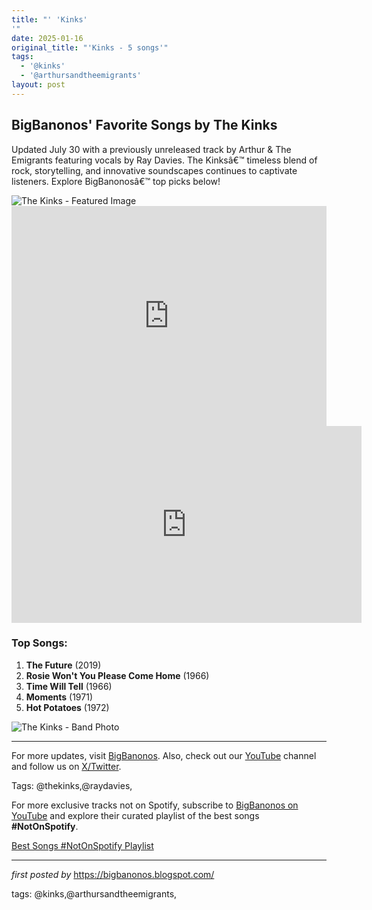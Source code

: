 ```yaml
---
title: "' 'Kinks'
'"
date: 2025-01-16
original_title: "'Kinks - 5 songs'"
tags:
  - '@kinks'
  - '@arthursandtheemigrants'
layout: post
---
```

<h2 >BigBanonos' Favorite Songs by The Kinks</h2> <!-- Introductory Text -->
<p >Updated July 30 with a previously unreleased track by Arthur & The Emigrants featuring vocals by Ray Davies. The Kinksâ€™ timeless blend of rock, storytelling, and innovative soundscapes continues to captivate listeners. Explore BigBanonosâ€™ top picks below!</p> <!-- Featured Image -->
<div > <img src="https://i.scdn.co/image/ab6761610000517481f4e878e8b959fa68f15322" alt="The Kinks - Featured Image">
</div> <!-- Spotify Playlist Embed -->
<div > <iframe src="https://open.spotify.com/embed/playlist/3bT0qML15kMiB1YW8Slw44?utm_source=generator" width="100%" height="352" frameborder="0" allow="autoplay; clipboard-write; encrypted-media; fullscreen; picture-in-picture" loading="lazy"></iframe>
</div> <!-- YouTube Playlist Embed -->
<div > <iframe allow="accelerometer; autoplay; encrypted-media; gyroscope; picture-in-picture" allowfullscreen="" frameborder="0" height="315" src="https://www.youtube.com/embed/videoseries?list=PLtuNtuTatqI0He9zW-D15Hsk_aoCRpXPg" width="560"></iframe>
</div> <!-- Song List -->
<h3 >Top Songs:</h3>
<ol > <li><strong>The Future</strong> (2019)</li> <li><strong>Rosie Won't You Please Come Home</strong> (1966)</li> <li><strong>Time Will Tell</strong> (1966)</li> <li><strong>Moments</strong> (1971)</li> <li><strong>Hot Potatoes</strong> (1972)</li>
</ol> <!-- Additional Image -->
<div > <img src="https://pmcvariety.files.wordpress.com/2019/07/shutterstock_editorial_9178a-e1564529443102.jpg?w=1000&h=563&crop=1" alt="The Kinks - Band Photo">
</div> <!-- Footer Links -->
<hr />
<p >For more updates, visit <a href="https://bigbanonos.blogspot.com/" target="_blank">BigBanonos</a>. Also, check out our <a href="https://www.youtube.com/@BigBanonos" target="_blank">YouTube</a> channel and follow us on <a href="https://x.com/bigbanonos" target="_blank">X/Twitter</a>.</p> <!-- Tags -->
<p >Tags: @thekinks,@raydavies,</p>


<!--Subscribe and Playlist Links-->
<div>
    <p>For more exclusive tracks not on Spotify, subscribe to <a href="https://www.youtube.com/@BigBanonos" target="_blank">BigBanonos on YouTube</a> and explore their curated playlist of the best songs <strong>#NotOnSpotify</strong>.</p>
    <p><a href="https://www.youtube.com/playlist?list=PLtuNtuTatqI0kFahUCbtbfenC_ET5O_tr" target="_blank">Best Songs #NotOnSpotify Playlist<br /></a></p></div>

<hr />

<p><em>first posted by</em> <a href="https://bigbanonos.blogspot.com/" rel="noopener" target="_new">https://bigbanonos.blogspot.com/</a></p>

<p>tags: @kinks,@arthursandtheemigrants,</p>
